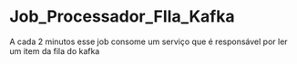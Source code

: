 # Job_Processador_FIla_Kafka
A cada 2 minutos esse job consome um serviço que é responsável por ler um item da fila do kafka
